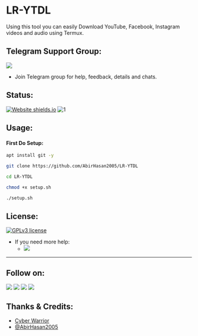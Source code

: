 # LR-YTDL
Using this tool you can easily Download YouTube, Facebook, Instagram videos and audio using Termux.

## Telegram Support Group:
<a href="https://t.me/linux_repo"><img src="https://img.shields.io/badge/Join-Telegram%20Group-blue.svg?logo=telegram"></a>

* Join Telegram group for help, feedback, details and chats.

## Status:
[![Website shields.io](https://img.shields.io/website-up-down-green-red/http/shields.io.svg)](https://github.com/AbirHasan2005/LR-YTDL)
![1](https://github-readme-stats.vercel.app/api/top-langs/?username=Ns-AnoNymouS&theme=blue-green)


## Usage:
#### First Do Setup:
```bash
apt install git -y

git clone https://github.com/AbirHasan2005/LR-YTDL

cd LR-YTDL

chmod +x setup.sh

./setup.sh
```

## License:
[![GPLv3 license](https://img.shields.io/badge/License-GPLv3-blue.svg)](https://github.com)

- If you need more help:
    - <a href="https://t.me/linux_repo"><img src="https://img.shields.io/badge/Join-Telegram%20Group-blue.svg?logo=telegram"></a>
---

## Follow on:
<a href="https://github.com/AbirHasan2005"><img src="https://img.shields.io/badge/GitHub-Follow%20on%20GitHub-inactive.svg?logo=github"></a> <a href="https://twitter.com/AbirHasan2005"><img src="https://img.shields.io/badge/Twitter-Follow%20on%20Twitter-informational.svg?logo=twitter"></a> <a href="https://facebook.com/AbirHasan2005"><img src="https://img.shields.io/badge/Facebook-Follow%20on%20Facebook-blue.svg?logo=facebook"></a> <a href="https://instagram.com/AbirHasan2005"><img src="https://img.shields.io/badge/Instagram-Follow%20on%20Instagram-important.svg?logo=instagram"></a>

## Thanks & Credits:

- [Cyber Warrior](https://telegram.dog/Cyberw4rriors)
- [@AbirHasan2005](https://telegram.dog/AbirHasan2005)

